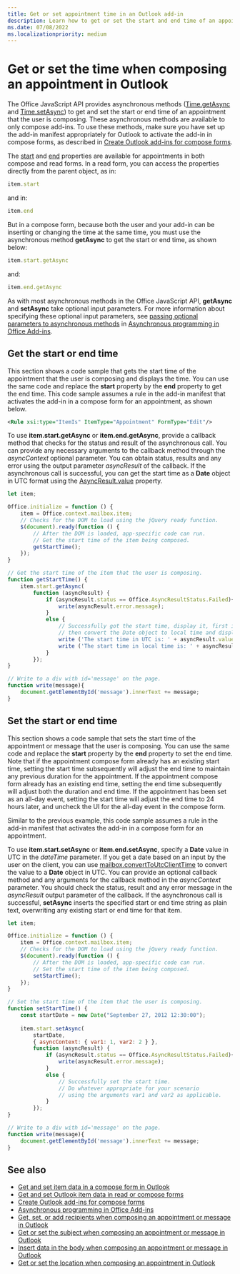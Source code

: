 ```yaml
---
title: Get or set appointment time in an Outlook add-in
description: Learn how to get or set the start and end time of an appointment in an Outlook add-in.
ms.date: 07/08/2022
ms.localizationpriority: medium
---
```


# Get or set the time when composing an appointment in Outlook

The Office JavaScript API provides asynchronous methods ([Time.getAsync](/javascript/api/outlook/office.time#outlook-office-time-getasync-member(1)) and [Time.setAsync](/javascript/api/outlook/office.time#outlook-office-time-setasync-member(1))) to get and set the start or end time of an appointment that the user is composing. These asynchronous methods are available to only compose add-ins. To use these methods, make sure you have set up the add-in manifest appropriately for Outlook to activate the add-in in compose forms, as described in [Create Outlook add-ins for compose forms](compose-scenario.md).

The [start](/javascript/api/requirement-sets/outlook/preview-requirement-set/office.context.mailbox.item#properties) and [end](/javascript/api/requirement-sets/outlook/preview-requirement-set/office.context.mailbox.item#properties) properties are available for appointments in both compose and read forms. In a read form, you can access the properties directly from the parent object, as in:

```js
item.start
```

and in:

```js
item.end
```

But in a compose form, because both the user and your add-in can be inserting or changing the time at the same time, you must use the asynchronous method **getAsync** to get the start or end time, as shown below:

```js
item.start.getAsync
```

and:

```js
item.end.getAsync
```

As with most asynchronous methods in the Office JavaScript API, **getAsync** and **setAsync** take optional input parameters. For more information about specifying these optional input parameters, see [passing optional parameters to asynchronous methods](../develop/asynchronous-programming-in-office-add-ins.md#pass-optional-parameters-inline) in [Asynchronous programming in Office Add-ins](../develop/asynchronous-programming-in-office-add-ins.md).

## Get the start or end time

This section shows a code sample that gets the start time of the appointment that the user is composing and displays the time. You can use the same code and replace the **start** property by the **end** property to get the end time. This code sample assumes a rule in the add-in manifest that activates the add-in in a compose form for an appointment, as shown below.

```XML
<Rule xsi:type="ItemIs" ItemType="Appointment" FormType="Edit"/>
```

To use **item.start.getAsync** or **item.end.getAsync**, provide a callback method that checks for the status and result of the asynchronous call. You can provide any necessary arguments to the callback method through the  _asyncContext_ optional parameter. You can obtain status, results and any error using the output parameter _asyncResult_ of the callback. If the asynchronous call is successful, you can get the start time as a **Date** object in UTC format using the [AsyncResult.value](/javascript/api/office/office.asyncresult#office-office-asyncresult-value-member) property.

```js
let item;

Office.initialize = function () {
    item = Office.context.mailbox.item;
    // Checks for the DOM to load using the jQuery ready function.
    $(document).ready(function () {
        // After the DOM is loaded, app-specific code can run.
        // Get the start time of the item being composed.
        getStartTime();
    });
}

// Get the start time of the item that the user is composing.
function getStartTime() {
    item.start.getAsync(
        function (asyncResult) {
            if (asyncResult.status == Office.AsyncResultStatus.Failed){
                write(asyncResult.error.message);
            }
            else {
                // Successfully got the start time, display it, first in UTC and 
                // then convert the Date object to local time and display that.
                write ('The start time in UTC is: ' + asyncResult.value.toString());
                write ('The start time in local time is: ' + asyncResult.value.toLocaleString());
            }
        });
}

// Write to a div with id='message' on the page.
function write(message){
    document.getElementById('message').innerText += message; 
}
```

## Set the start or end time

This section shows a code sample that sets the start time of the appointment or message that the user is composing. You can use the same code and replace the **start** property by the **end** property to set the end time. Note that if the appointment compose form already has an existing start time, setting the start time subsequently will adjust the end time to maintain any previous duration for the appointment. If the appointment compose form already has an existing end time, setting the end time subsequently will adjust both the duration and end time. If the appointment has been set as an all-day event, setting the start time will adjust the end time to 24 hours later, and uncheck the UI for the all-day event in the compose form.

Similar to the previous example, this code sample assumes a rule in the add-in manifest that activates the add-in in a compose form for an appointment.

To use **item.start.setAsync** or **item.end.setAsync**, specify a **Date** value in UTC in the _dateTime_ parameter. If you get a date based on an input by the user on the client, you can use [mailbox.convertToUtcClientTime](/javascript/api/requirement-sets/outlook/preview-requirement-set/office.context.mailbox#methods) to convert the value to a **Date** object in UTC. You can provide an optional callback method and any arguments for the callback method in the _asyncContext_ parameter. You should check the status, result and any error message in the _asyncResult_ output parameter of the callback. If the asynchronous call is successful, **setAsync** inserts the specified start or end time string as plain text, overwriting any existing start or end time for that item.

```js
let item;

Office.initialize = function () {
    item = Office.context.mailbox.item;
    // Checks for the DOM to load using the jQuery ready function.
    $(document).ready(function () {
        // After the DOM is loaded, app-specific code can run.
        // Set the start time of the item being composed.
        setStartTime();
    });
}

// Set the start time of the item that the user is composing.
function setStartTime() {
    const startDate = new Date("September 27, 2012 12:30:00");
    
    item.start.setAsync(
        startDate,
        { asyncContext: { var1: 1, var2: 2 } },
        function (asyncResult) {
            if (asyncResult.status == Office.AsyncResultStatus.Failed){
                write(asyncResult.error.message);
            }
            else {
                // Successfully set the start time.
                // Do whatever appropriate for your scenario
                // using the arguments var1 and var2 as applicable.
            }
        });
}

// Write to a div with id='message' on the page.
function write(message){
    document.getElementById('message').innerText += message; 
}
```

## See also

- [Get and set item data in a compose form in Outlook](get-and-set-item-data-in-a-compose-form.md)
- [Get and set Outlook item data in read or compose forms](item-data.md)
- [Create Outlook add-ins for compose forms](compose-scenario.md)
- [Asynchronous programming in Office Add-ins](../develop/asynchronous-programming-in-office-add-ins.md)
- [Get, set, or add recipients when composing an appointment or message in Outlook](get-set-or-add-recipients.md)  
- [Get or set the subject when composing an appointment or message in Outlook](get-or-set-the-subject.md)
- [Insert data in the body when composing an appointment or message in Outlook](insert-data-in-the-body.md)
- [Get or set the location when composing an appointment in Outlook](get-or-set-the-location-of-an-appointment.md)
